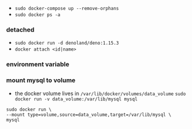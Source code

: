 * `sudo docker-compose up --remove-orphans`
* `sudo docker ps -a`


### detached
* `sudo docker run -d denoland/deno:1.15.3`
* `docker attach <id|name>`


### environment variable

### mount mysql to volume
* the docker volume lives in `/var/lib/docker/volumes/data_volume`
`sudo docker run -v data_volume:/var/lib/mysql mysql`
```
sudo docker run \
--mount type=volume,source=data_volume,target=/var/lib/mysql \
mysql
```

###